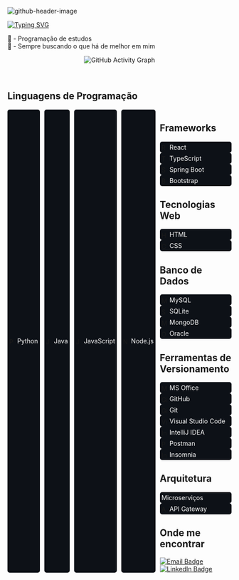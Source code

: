 ![github-header-image](https://github.com/Vinicius-Eira/Vinicius-Eira/assets/161368325/49b7519a-69c6-4642-aa59-1a6f16e9640e)

[![Typing SVG](https://readme-typing-svg.demolab.com?font=Fira+Code&weight=500&pause=1000&color=F7F7F7&random=false&width=435&lines=Seja+bem-vindo+ao+meu+perfil)](https://git.io/typing-svg)

🐍 - Programação de estudos <br>
🧠 - Sempre buscando o que há de melhor em mim



<div align="center">

![GitHub Activity Graph](https://ssr-contributions-svg.vercel.app/_/Vinicius-Eira?chart=3dbar&gap=0.6&scale=2&flatten=2&animation=wave&animation_duration=1&animation_delay=0.05&animation_amplitude=20&animation_frequency=0.5&animation_wave_center=10_0&format=svg&weeks=30&theme=blue&dark=true) 

</div>

<br>

  <h2>Linguagens de Programação</h2>
<div class="container" style="display: flex; gap: 10px;">
    <div class="badge" style="display: flex; align-items: center; background-color: #0D1117; border-radius: 5px; padding: 4px; gap: 4px;">
    <img width="14" height="14" src="https://img.icons8.com/color/48/python.png" alt="Python" />
    <span style="color: white; font-size: 14px;">Python</span>
</div>
    <div class="badge" style="display: flex; align-items: center; background-color: #0D1117; border-radius: 5px; padding: 4px; gap: 4px;">
    <img width="14" height="14" src="https://img.icons8.com/color/48/java-coffee-cup-logo.png" alt="Java" />
    <span style="color: white; font-size: 14px;">Java</span>
</div>

<div class="badge" style="display: flex; align-items: center; background-color: #0D1117; border-radius: 5px; padding: 4px; gap: 4px;">
    <img width="14" height="14" src="https://img.icons8.com/color/48/javascript.png" alt="JavaScript" />
    <span style="color: white; font-size: 14px;">JavaScript</span>
</div>

<div class="badge" style="display: flex; align-items: center; background-color: #0D1117; border-radius: 5px; padding: 4px; gap: 4px;">
    <img width="14" height="14" src="https://img.icons8.com/color/48/nodejs.png" alt="Node.js" />
    <span style="color: white; font-size: 14px;">Node.js</span>
</div>


<div class="section">
    <h2>Frameworks</h2>
  <div class="badge" style="display: flex; align-items: center; background-color: #0D1117; border-radius: 5px; padding: 4px; gap: 4px;">
    <img width="14" height="14" src="https://img.icons8.com/color/48/react-native.png" alt="React" />
    <span style="color: white; font-size: 14px;">React</span>
</div>

<div class="badge" style="display: flex; align-items: center; background-color: #0D1117; border-radius: 5px; padding: 4px; gap: 4px;">
    <img width="14" height="14" src="https://img.icons8.com/color/48/typescript.png" alt="TypeScript" />
    <span style="color: white; font-size: 14px;">TypeScript</span>
</div>

<div class="badge" style="display: flex; align-items: center; background-color: #0D1117; border-radius: 5px; padding: 4px; gap: 4px;">
    <img width="14" height="14" src="https://img.icons8.com/color/48/spring-logo.png" alt="Spring Boot" />
    <span style="color: white; font-size: 14px;">Spring Boot</span>
</div>

<div class="badge" style="display: flex; align-items: center; background-color: #0D1117; border-radius: 5px; padding: 4px; gap: 4px;">
    <img width="14" height="14" src="https://img.icons8.com/color/48/bootstrap.png" alt="Bootstrap" />
    <span style="color: white; font-size: 14px;">Bootstrap</span>
</div>


<div class="section">
    <h2>Tecnologias Web</h2>
    <div class="badge" style="display: flex; align-items: center; background-color: #0D1117; border-radius: 5px; padding: 4px; gap: 4px;">
    <img width="14" height="14" src="https://img.icons8.com/color/48/html-5--v1.png" alt="HTML" />
    <span style="color: white; font-size: 14px;">HTML</span>
</div>

<div class="badge" style="display: flex; align-items: center; background-color: #0D1117; border-radius: 5px; padding: 4px; gap: 4px;">
    <img width="14" height="14" src="https://img.icons8.com/color/48/css3.png" alt="CSS" />
    <span style="color: white; font-size: 14px;">CSS</span>
</div>


<div class="section">
    <h2>Banco de Dados</h2>
   <div class="badge" style="display: flex; align-items: center; background-color: #0D1117; border-radius: 5px; padding: 4px; gap: 4px;">
    <img width="14" height="14" src="https://img.icons8.com/color/48/mysql-logo.png" alt="MySQL" />
    <span style="color: white; font-size: 14px;">MySQL</span>
</div>

<div class="badge" style="display: flex; align-items: center; background-color: #0D1117; border-radius: 5px; padding: 4px; gap: 4px;">
    <img width="14" height="14" src="https://img.icons8.com/ios-filled/50/4a90e2/sqlite.png" alt="SQLite" />
    <span style="color: white; font-size: 14px;">SQLite</span>
</div>

<div class="badge" style="display: flex; align-items: center; background-color: #0D1117; border-radius: 5px; padding: 4px; gap: 4px;">
    <img width="14" height="14" src="https://img.icons8.com/color/48/mongodb.png" alt="MongoDB" />
    <span style="color: white; font-size: 14px;">MongoDB</span>
</div>

<div class="badge" style="display: flex; align-items: center; background-color: #0D1117; border-radius: 5px; padding: 4px; gap: 4px;">
    <img width="14" height="14" src="https://img.icons8.com/color/48/oracle-logo.png" alt="Oracle" />
    <span style="color: white; font-size: 14px;">Oracle</span>
</div>


<div class="section">
    <h2>Ferramentas de Versionamento</h2>
    <div class="badge" style="display: flex; align-items: center; background-color: #0D1117; border-radius: 5px; padding: 4px; gap: 4px;">
    <img width="14" height="14" src="https://img.icons8.com/color/48/microsoft-office-2019.png" alt="MS Office" />
    <span style="color: white; font-size: 14px;">MS Office</span>
</div>

<div class="badge" style="display: flex; align-items: center; background-color: #0D1117; border-radius: 5px; padding: 4px; gap: 4px;">
    <img width="14" height="14" src="https://img.icons8.com/ios-glyphs/48/github.png" alt="GitHub" />
    <span style="color: white; font-size: 14px;">GitHub</span>
</div>

<div class="badge" style="display: flex; align-items: center; background-color: #0D1117; border-radius: 5px; padding: 4px; gap: 4px;">
    <img width="14" height="14" src="https://img.icons8.com/color/48/git.png" alt="Git" />
    <span style="color: white; font-size: 14px;">Git</span>
</div>

<div class="badge" style="display: flex; align-items: center; background-color: #0D1117; border-radius: 5px; padding: 4px; gap: 4px;">
    <img width="14" height="14" src="https://img.icons8.com/color/48/visual-studio-code-2019.png" alt="Visual Studio Code" />
    <span style="color: white; font-size: 14px;">Visual Studio Code</span>
</div>

<div class="badge" style="display: flex; align-items: center; background-color: #0D1117; border-radius: 5px; padding: 4px; gap: 4px;">
    <img width="14" height="14" src="https://img.icons8.com/color/48/intellij-idea.png" alt="IntelliJ IDEA" />
    <span style="color: white; font-size: 14px;">IntelliJ IDEA</span>
</div>

<div class="badge" style="display: flex; align-items: center; background-color: #0D1117; border-radius: 5px; padding: 4px; gap: 4px;">
    <img width="14" height="14" src="https://img.icons8.com/external-tal-revivo-color-tal-revivo/48/external-postman-is-the-only-complete-api-development-environment-logo-color-tal-revivo.png" alt="Postman" />
    <span style="color: white; font-size: 14px;">Postman</span>
</div>

<div class="badge" style="display: flex; align-items: center; background-color: #0D1117; border-radius: 5px; padding: 4px; gap: 4px;">
    <img width="14" height="14" src="https://insomnia.rest/images/insomnia-logo.svg" alt="Insomnia" />
    <span style="color: white; font-size: 14px;">Insomnia</span>
</div>



<div class="section">
    <h2>Arquitetura</h2>
<div class="badge" style="display: flex; align-items: center; background-color: #0D1117; border-radius: 5px; padding: 4px; gap: 4px;">
    <span style="color: white; font-size: 14px;">Microserviços</span>
</div>

<div class="badge" style="display: flex; align-items: center; background-color: #0D1117; border-radius: 5px; padding: 4px; gap: 4px;">
    <img width="14" height="14" src="https://img.icons8.com/color/48/api.png" alt="API Gateway" />
    <span style="color: white; font-size: 14px;">API Gateway</span>
</div>


<div class="section">
    <h2>Onde me encontrar</h2>
    <div class="contacts">
        <a href="mailto:vsantos.eira09@gmail.com">
            <img src="https://img.shields.io/badge/-Email-0D1117?style=for-the-badge&logo=gmail&logoColor=EA4335" alt="Email Badge">
        </a>
        <a href="https://www.linkedin.com/in/vinícius-eira/" target="_blank">
            <img src="https://img.shields.io/badge/-LinkedIn-0D1117?style=for-the-badge&logo=linkedin&logoColor=0A66C2" alt="LinkedIn Badge">
        </a>
    </div>
</div>




